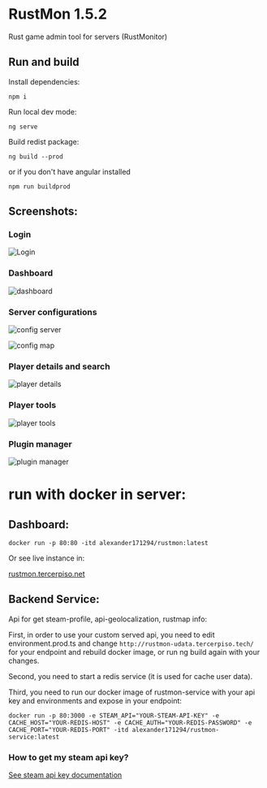 # RustMon 1.5.2

Rust game admin tool for servers (RustMonitor) 

## Run and build

Install dependencies:

`npm i`

Run local dev mode:

`ng serve`

Build redist package:

`ng build --prod`

or if you don't have angular installed

`npm run buildprod`

## Screenshots:

### Login

![Login](https://i.imgur.com/1mitLwe.png)

### Dashboard

![dashboard](https://i.imgur.com/d0u2uOa.png)

### Server configurations

![config server](https://i.imgur.com/4eBmGje.png)

![config map](https://i.imgur.com/sH392gF.png)

### Player details and search

![player details](https://i.imgur.com/8oUQXug.png)

### Player tools

![player tools](https://i.imgur.com/nptYGlO.png)

### Plugin manager

![plugin manager](https://i.imgur.com/8qNMET3.png)

# run with docker in server:

## Dashboard:

```
docker run -p 80:80 -itd alexander171294/rustmon:latest
```

Or see live instance in:

[rustmon.tercerpiso.net](https://rustmon.tercerpiso.net)

## Backend Service:

Api for get steam-profile, api-geolocalization, rustmap info:

First, in order to use your custom served api, you need to edit environment.prod.ts and change `http://rustmon-udata.tercerpiso.tech/` for your endpoint and rebuild docker image, or run ng build again with your changes.

Second, you need to start a redis service (it is used for cache user data).

Third, you need to run our docker image of rustmon-service with your api key and environments and expose in your endpoint:

```
docker run -p 80:3000 -e STEAM_API="YOUR-STEAM-API-KEY" -e CACHE_HOST="YOUR-REDIS-HOST" -e CACHE_AUTH="YOUR-REDIS-PASSWORD" -e CACHE_PORT="YOUR-REDIS-PORT" -itd alexander171294/rustmon-service:latest
```

### How to get my steam api key?

[See steam api key documentation](https://steamcommunity.com/dev/apikey)

